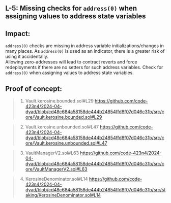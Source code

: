 ## L-5: Missing checks for `address(0)` when assigning values to address state variables  
  
Impact:  
-------
`address(0)` checks are missing in address variable initializations/changes in many places. As `address(0)` is used as an indicator, there is a greater risk of using it accidentally.  
Allowing zero-addresses will lead to contract reverts and force redeployments if there are no setters for such address variables. Check for `address(0)` when assigning values to address state variables.  
  
Proof of concept:  
--------
>1. Vault.kerosine.bounded.sol#L29
>https://github.com/code-423n4/2024-04-dyad/blob/cd48c684a58158de444b24854ffd8f07d046c31b/src/core/Vault.kerosine.bounded.sol#L29  
  
>2. Vault.kerosine.unbounded.sol#L47
>https://github.com/code-423n4/2024-04-dyad/blob/cd48c684a58158de444b24854ffd8f07d046c31b/src/core/Vault.kerosine.unbounded.sol#L47  
  
>3. VaultManagerV2.sol#L63
>https://github.com/code-423n4/2024-04-dyad/blob/cd48c684a58158de444b24854ffd8f07d046c31b/src/core/VaultManagerV2.sol#L63  
  
>4. KerosineDenominator.sol#L14
>https://github.com/code-423n4/2024-04-dyad/blob/cd48c684a58158de444b24854ffd8f07d046c31b/src/staking/KerosineDenominator.sol#L14